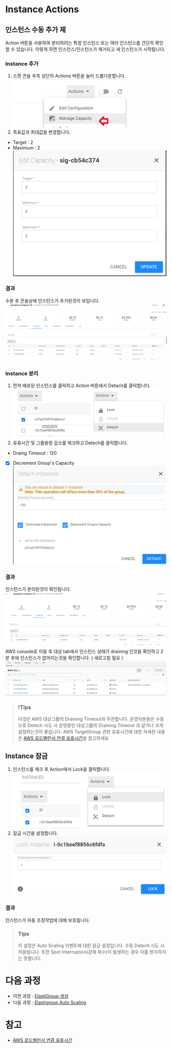 # Instance Actions

## 인스턴스 수동 추가 제
Action 버튼을 사용하여 분리하려는 특정 인스턴스 또는 여러 인스턴스를 간단히 확인할 수 있습니다. 이렇게 하면 인스턴스/인스턴스가 제거되고 새 인스턴스가 시작됩니다.

### Instance 추가
1. 스팟 콘솔 우측 상단의 Actions 버튼을 눌러 드롭다운합니다.
![Add_Instance_EG_console_guide](./Images/Add_Instance_EG_console_guide.png)
2. 목표값과 최대값을 변경합니다. 
- Target : 2
- Maximum : 2 </br>
![EG_change_Target_value](./Images/EG_change_Target_value.png)

### 결과
수분 후 콘솔상에 인스턴스가 추가된것이 보입니다.
![Resert_Add_instance_EG_Console](./Images/Resert_Add_instance_EG_Console.png)

### Instance 분리
1. 먼저 배포된 인스턴스를 클릭하고 Action 버튼에서 Detach를 클릭합니다.
![Detach_Instance_EG_console_guide](./Images/Detach_Instance_EG_console_guide.png)
2. 유휴시간 및 그룹용량 감소를 체크하고 Detech를 클릭합니다.
- Draing Timeout : 120
- [X] Decrement Group's Capacity </br>
![Detach_Instance_EG_console_guide2](./Images/Detach_Instance_EG_console_guide2.png)

### 결과
인스턴스가 분리된것이 확인됩니다. </br>
![Resert_Deteched_instance_EG_Console](./Images/Resert_Deteched_instance_EG_Console.png)
AWS console로 이동 후 대상 tab에서 인스턴스 상태가 draining 인것을 확인하고 2분 후에 인스턴스가 없어지는것을 확인합니다. ( 새로고침 필요 )
![Resert_Deteched_instance_AWS_Console](./Images/Resert_Deteched_instance_AWS_Console.png)

> ### !Tips
> 이것은 AWS 대상그룹의 Draining Timeout과 무관합니다. 운영자분들은 수동으로 Detech 시도 시 운영중인 대상그룹의 Draining Timeout 과 같거나 크게 설정하는것이 좋습니다.
> AWS TargetGroup 관련 유휴시간에 대한 자세한 내용은 [AWS 로드벨런서 연결 유휴시간](https://docs.aws.amazon.com/ko_kr/elasticloadbalancing/latest/application/application-load-balancers.html#connection-idle-timeout)을 참고하세요

## Instance 잠금
1. 인스턴스를 체크 후 Action에서 Lock을 클릭합니다.
![Lock_Instance_EG_console_guide](./Images/Lock_Instance_EG_console_guide.png)
2. 잠금 시간을 설정합니다.
![Lock_Instance_EG_console_guide2](./Images/Lock_Instance_EG_console_guide2.png)

### 결과
인스턴스가 자동 조정작업에 대해 보호됩니다.

> ### Tips
> 이 설정은 Auto Scaling 이벤트에 대한 잠금 설정입니다. 수동 Detech 시도 시 허용됩니다.
또한 Spot Interruption(강제 회수)이 발생하는 경우 이를 방지하지는 못합니다.

# 다음 과정
- 이전 과정 : [ElastiGroup 생성](./2-1_CreateElasticGroup.md)
- 다음 과정 : [Elastigroup Auto Scaling](./2-2_ElasticGroupAutoScaling.md)

# 참고
- [AWS 로드벨런서 연결 유휴시간](https://docs.aws.amazon.com/ko_kr/elasticloadbalancing/latest/application/application-load-balancers.html#connection-idle-timeout)
